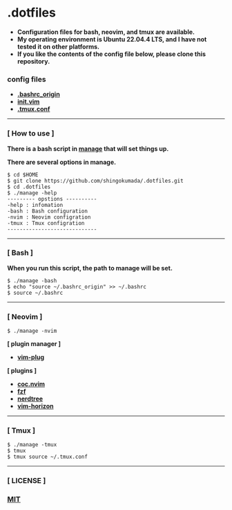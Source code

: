 # **.dotfiles**

- **Configuration files for bash, neovim, and tmux are available.**
- **My operating environment is Ubuntu 22.04.4 LTS, and I have not tested it on other platforms.**
- **If you like the contents of the config file below, please clone this repository.**

### **config files**
- **[.bashrc_origin](config/bash/.bashrc_origin)**
- **[init.vim](config/neovim/init.vim)**
- **[.tmux.conf](config/tmux/.tmux.conf)**

--------------------------------------------------------------------

### **[ How to use ]**

**There is a bash script in [manage](manage) that will set things up.**

**There are several options in manage.**

```shell
$ cd $HOME
$ git clone https://github.com/shingokumada/.dotfiles.git
$ cd .dotfiles
$ ./manage -help
--------- opstions ----------
-help : infomation
-bash : Bash configuration
-nvim : Neovim configration
-tmux : Tmux configration
-----------------------------
```
--------------------------------------------------------------------
### **[ Bash ]**

**When you run this script, the path to manage will be set.**

```shell
$ ./manage -bash
$ echo "source ~/.bashrc_origin" >> ~/.bashrc
$ source ~/.bashrc
```
--------------------------------------------------------------------

### **[ Neovim ]**

```shell
$ ./manage -nvim
```

**[ plugin manager ]**

- **[vim-plug](https://github.com/junegunn/vim-plug)**

**[ plugins ]**

- **[coc.nvim](https://github.com/neoclide/coc.nvim)**
- **[fzf](https://github.com/junegunn/fzf)**
- **[nerdtree](https://github.com/preservim/nerdtree)**
- **[vim-horizon](https://github.com/ntk148v/vim-horizon)**

--------------------------------------------------------------------

### **[ Tmux ]**

```shell
$ ./manage -tmux
$ tmux
$ tmux source ~/.tmux.conf
```

--------------------------------------------------------------------

### **[ LICENSE ]**

### **[MIT](LICENSE)**
